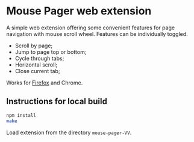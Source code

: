 
# Mouse Pager web extension

A simple web extension offering some convenient features for page navigation
with mouse scroll wheel. Features can be individually toggled.

* Scroll by page;
* Jump to page top or bottom;
* Cycle through tabs;
* Horizontal scroll;
* Close current tab;

Works for [Firefox](https://addons.mozilla.org/en-US/firefox/addon/mousepager/) and Chrome.

## Instructions for local build

```sh
npm install
make
```

Load extension from the directory `mouse-pager-VV`.
